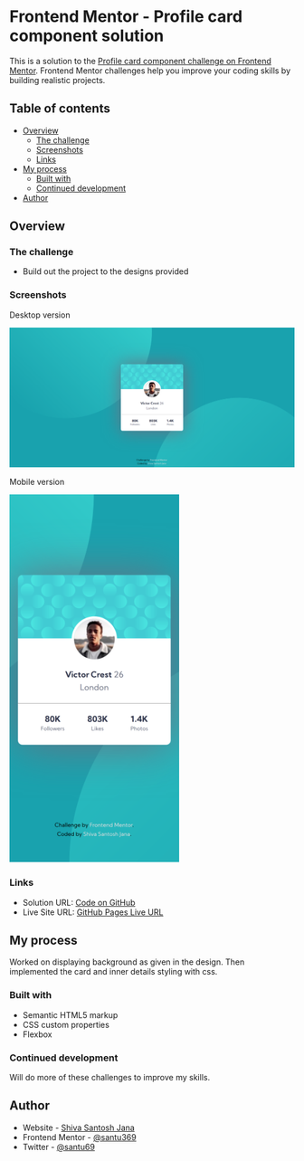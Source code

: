 # Frontend Mentor - Profile card component solution

This is a solution to the [Profile card component challenge on Frontend Mentor](https://www.frontendmentor.io/challenges/profile-card-component-cfArpWshJ). Frontend Mentor challenges help you improve your coding skills by building realistic projects.

## Table of contents

- [Overview](#overview)
  - [The challenge](#the-challenge)
  - [Screenshots](#screenshots)
  - [Links](#links)
- [My process](#my-process)
  - [Built with](#built-with)
  - [Continued development](#continued-development)
- [Author](#author)

## Overview

### The challenge

- Build out the project to the designs provided

### Screenshots

Desktop version

![desktop version](/screenshots/desktop-version.png)

Mobile version

![mobile version](/screenshots/mobile-version.png)

### Links

- Solution URL: [Code on GitHub](https://github.com/santu369/frontendmentor-profile-card-component)
- Live Site URL: [GitHub Pages Live URL](https://santu369.github.io/frontendmentor-profile-card-component)

## My process

Worked on displaying background as given in the design.
Then implemented the card and inner details styling with css.

### Built with

- Semantic HTML5 markup
- CSS custom properties
- Flexbox

### Continued development

Will do more of these challenges to improve my skills.

## Author

- Website - [Shiva Santosh Jana](https://santu369.github.io/FreeCodeCamp-PersonalPortfolioWebpage)
- Frontend Mentor - [@santu369](https://www.frontendmentor.io/profile/santu369)
- Twitter - [@santu69](https://www.twitter.com/santu69)
